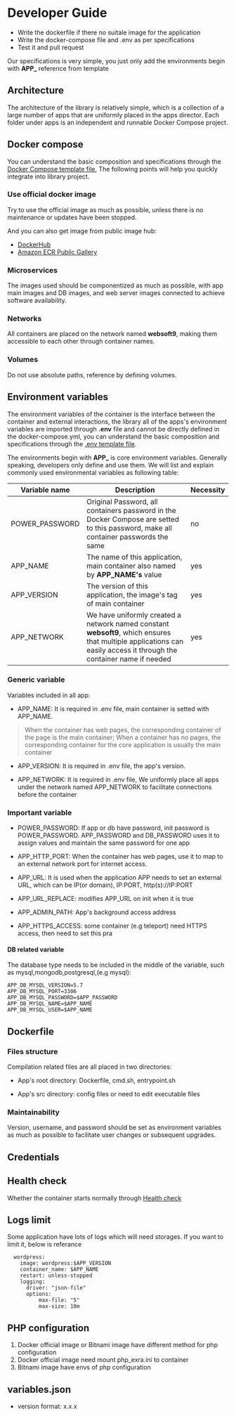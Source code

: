 # Developer Guide

- Write the dockerfile if there no suitale image for the application
- Write the docker-compose file and .env as per specifications
- Test it and pull request

Our specifications is very simple, you just only add the environments begin with **APP\_** reference from template

## Architecture

The architecture of the library is relatively simple, which is a collection of a large number of apps that are uniformly placed in the apps director. Each folder under apps is an independent and runnable Docker Compose project.

## Docker compose

You can understand the basic composition and specifications through the [Docker Compose template file](../template/docker-compose.yml), The following points will help you quickly integrate into library project.

### Use official docker image

Try to use the official image as much as possible, unless there is no maintenance or updates have been stopped.

And you can also get image from public image hub:

- [DockerHub](https://hub.docker.com/)
- [Amazon ECR Public Gallery](https://gallery.ecr.aws)

### Microservices

The images used should be componentized as much as possible, with app main images and DB images, and web server images connected to achieve software availability.

### Networks

All containers are placed on the network named **websoft9**, making them accessible to each other through container names.

### Volumes

Do not use absolute paths, reference by defining volumes.

## Environment variables

The environment variables of the container is the interface between the container and external interactions, the library all of the apps's environment variables are imported through **.env** file and cannot be directly defined in the docker-compose.yml, you can understand the basic composition and specifications through the [.env template file](../template/.env).

The environments begin with **APP\_** is core environment variables. Generally speaking, developers only define and use them.
We will list and explain commonly used environmental variables as following table:

| Variable name  | Description                                                                                                                                                         | Necessity |
| -------------- | ------------------------------------------------------------------------------------------------------------------------------------------------------------------- | --------- |
| POWER_PASSWORD | Original Password, all containers password in the Docker Compose are setted to this password, make all container passwords the same                                 | no        |
| APP_NAME       | The name of this application, main container also named by **APP_NAME's** value                                                                                     | yes       |
| APP_VERSION    | The version of this application, the image's tag of main container                                                                                                  | yes       |
| APP_NETWORK    | We have uniformly created a network named constant **websoft9**, which ensures that multiple applications can easily access it through the container name if needed | yes       |

### Generic variable

Variables included in all app:

- APP_NAME: It is required in .env file, main container is setted with APP_NAME.

> When the container has web pages, the corresponding container of the page is the main container; When a container has no pages, the corresponding container for the core application is usually the main container

- APP_VERSION: It is required in .env file, the app's version.

- APP_NETWORK: It is required in .env file, We uniformly place all apps under the network named APP_NETWORK to facilitate connections before the container

### Important variable

- POWER_PASSWORD: If app or db have password, init password is POWER_PASSWORD. APP_PASSWORD and DB_PASSWORD uses it to assign values and maintain the same password for one app

- APP_HTTP_PORT: When the container has web pages, use it to map to an external network port for internet access.

- APP_URL: It is used when the application APP needs to set an external URL, which can be IP(or domain), IP:PORT, http(s)://IP:PORT

- APP_URL_REPLACE: modifies APP_URL on init when it is true

- APP_ADMIN_PATH: App's background access address

- APP_HTTPS_ACCESS: some container (e.g teleport) need HTTPS access, then need to set this pra

#### DB related variable

The database type needs to be included in the middle of the variable, such as mysql,mongodb,postgresql,(e.g mysql):

```
APP_DB_MYSQL_VERSION=5.7
APP_DB_MYSQL_PORT=3306
APP_DB_MYSQL_PASSWORD=$APP_PASSWORD
APP_DB_MYSQL_NAME=$APP_NAME
APP_DB_MYSQL_USER=$APP_NAME
```

## Dockerfile

### Files structure

Compilation related files are all placed in two directories:

- App's root directory: Dockerfile, cmd.sh, entrypoint.sh

- App's src directory: config files or need to edit executable files

### Maintainability

Version, username, and password should be set as environment variables as much as possible to facilitate user changes or subsequent upgrades.

## Credentials

## Health check

Whether the container starts normally through [Health check](https://docs.docker.com/engine/reference/builder/#healthcheck)

## Logs limit

Some application have lots of logs which will need storages. If you want to limit it, below is referance

```
  wordpress:
    image: wordpress:$APP_VERSION
    container_name: $APP_NAME
    restart: unless-stopped
    logging:
      driver: "json-file"
      options:
          max-file: "5"
          max-size: 10m
```

## PHP configuration

1. Docker official image or Bitnami image have different method for php configuration
2. Docker official image need mount php_exra.ini to container
3. Bitnami image have envs of php configuration

## variables.json

- version format: x.x.x
